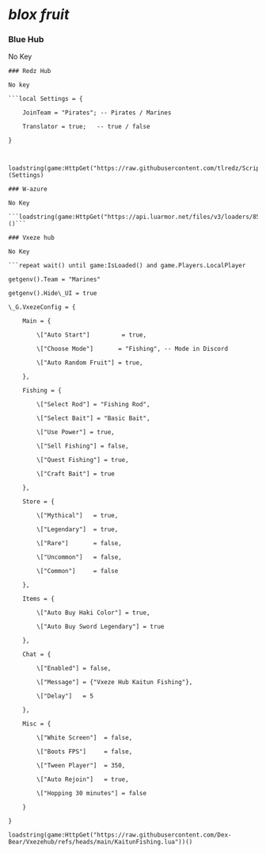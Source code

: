 # ***blox fruit***

### Blue Hub

No Key

```loadstring(game:HttpGet("https://raw.githubusercontent.com/Dev-BlueX/BlueX-Hub/refs/heads/main/Main.lua"))()
### Redz Hub

No key

```local Settings = {

    JoinTeam = "Pirates"; -- Pirates / Marines

    Translator = true;   -- true / false

}



loadstring(game:HttpGet("https://raw.githubusercontent.com/tlredz/Scripts/refs/heads/main/main.luau"))(Settings)

### W-azure

No Key

```loadstring(game:HttpGet("https://api.luarmor.net/files/v3/loaders/85e904ae1ff30824c1aa007fc7324f8f.lua"))()```

### Vxeze hub

No Key

```repeat wait() until game:IsLoaded() and game.Players.LocalPlayer

getgenv().Team = "Marines"

getgenv().Hide\_UI = true

\_G.VxezeConfig = {

    Main = {

        \["Auto Start"]         = true,

        \["Choose Mode"]       = "Fishing", -- Mode in Discord

        \["Auto Random Fruit"] = true,

    },

    Fishing = {

        \["Select Rod"] = "Fishing Rod",

        \["Select Bait"] = "Basic Bait",

        \["Use Power"] = true,

        \["Sell Fishing"] = false,

        \["Quest Fishing"] = true,

        \["Craft Bait"] = true

    },

    Store = {

        \["Mythical"]   = true,

        \["Legendary"]  = true,

        \["Rare"]       = false,

        \["Uncommon"]   = false,

        \["Common"]     = false

    },

    Items = {

        \["Auto Buy Haki Color"] = true,

        \["Auto Buy Sword Legendary"] = true

    },

    Chat = {

        \["Enabled"] = false,

        \["Message"] = {"Vxeze Hub Kaitun Fishing"},

        \["Delay"]   = 5

    },

    Misc = {

        \["White Screen"]  = false,

        \["Boots FPS"]     = false,

        \["Tween Player"]  = 350,

        \["Auto Rejoin"]   = true,

        \["Hopping 30 minutes"] = false

    }

}

loadstring(game:HttpGet("https://raw.githubusercontent.com/Dex-Bear/Vxezehub/refs/heads/main/KaitunFishing.lua"))()











